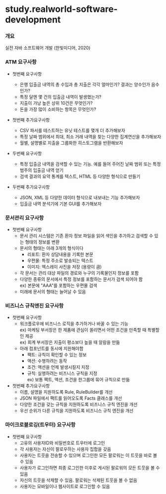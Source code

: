 # study.realworld-software-development

### 개요
실전 자바 소프트웨어 개발 (한빛미디어, 2020)

### ATM 요구사항
+ 첫번째 요구사항
  - 은행 입출금 내역의 총 수입과 총 지출은 각각 얼마인가? 결과는 양수인가 음수인가?
  - 특정 달엔 몇 건의 입출금 내역이 발생했는가?
  - 지출이 가낭 높은 상위 10건은 무엇인가?
  - 돈을 가장 많이 소비하는 항목은 무엇인가?
+ 첫번째 추가요구사항
  - CSV 파서를 테스트하는 유닛 테스트를 몇개 더 추가해보자
  - 특정 날짜 범위에서 최대, 최소 거래 내역을 찾는 다양한 집계연산을 추가해보자
  - 월별, 설명별로 지출을 그룹화한 히스토그램을 반환해보자
  
+ 두번째 요구사항
  - 특정 입출금 내역을 검색할 수 있는 기능. 예를 들어 주어진 날짜 범위 또는 특정 범주의 입출금 내역 얻기
  - 검색 결과의 요약 통계를 텍스트, HTML 등 다양한 형식으로 만들기
+ 두번째 추가요구사항
  - JSON, XML 등 다양한 데이터 형식으로 내보내는 기능 추가해보자
  - 입출금 내역 분석기에 기본 GUI를 추가해보자
  
  
### 문서관리 요구사항
+ 첫번째 요구사항
  - 문서 관리 시스템은 기존 환자 정보 파일을 읽어 색인을 추가하고 검색할 수 있는 형태의 정보를 변환
  - 문서의 형태는 아래 3개의 형식이다
    * 리포트: 환자 상담내용을 기록한 본문
    * 우편물: 특정 주소로 발송되는 텍스트
    * 이미지: 엑스레이 사진을 저장 (용량이 큼)
  - 각 문서는 관리 대상 파일의 경로와 누구의 기록물인지 정보를 포함
  - 다양한 종류의 문서에서 특정 정보를 포함하는 문서가 검색 되어야 함<br/>
    ex) 본문에 "AAA"를 포함하는 우편물 검색
  - 미래에 문서의 형태는 늘어날 수 있음
 
 
### 비즈니스 규칙엔진 요구사항
+ 첫번째 요구사항
  - 워크플로우에 비즈니스 로직을 추가하거나 바꿀 수 있는 기능<br/>
    ex) 마케팅 부서장은 한 제품에 관심이 쏠리면서 어떤 조건을 만족할 때 특별할인 제공<br/>
    ex) 회계 부서장은 지출이 평소보다 높을 때 알람을 만듦
  - 아래 컴포넌트를 동시에 지원해야함
    * 팩트: 규칙이 확인할 수 있는 정보
    * 액션: 수행하려는 동작
    * 조건: 액션을 언제 발생시킬지 지정
    * 규칙: 실행하려는 비즈니스 규칙을 지정<br/>
      ex) 보통 팩트, 액션, 조건을 한그룹에 묶어 규칙으로 만듦
+ 첫번째 추가요구사항
  - 이름, 설명을 지원하도록 Rule, RuleBuilder를 개선
  - JSON 파일에서 팩트를 읽어오도록 Facts 클래스를 개선
  - 다양한 조건을 갖는 규칙을 지원하도록 비즈니스 규칙 엔진을 개선
  - 우선 순위가 다른 규칙을 지원하도록 비즈니스 규칙 엔진을 개선
  

### 마이크로블로깅(트우터) 요구사항
+ 첫번째 요구사항
  - 고유의 사용자ID와 비밀번호로 트우터에 로그인
  - 각 사용자는 자신이 팔로우하는 사용자 집합을 갖음
  - 사용자는 트웃을 전송할 수 있으며 로그인한 모든 팔로워는 이 트웃을 바로 볼 수 있음
  - 사용자가 로그인하면 최종 로그인한 이후로 게시된 팔로워의 모든 트웃을 볼 수 있음
  - 자신의 트웃을 삭제할 수 있음. 팔로워는 삭제된 트웃을 볼 수 없음
  - 사용자는 모바일이나 웹사이트로 로그인할 수 있음
  